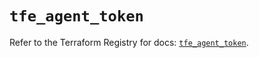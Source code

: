 # `tfe_agent_token`

Refer to the Terraform Registry for docs: [`tfe_agent_token`](https://registry.terraform.io/providers/hashicorp/tfe/0.62.0/docs/resources/agent_token).
